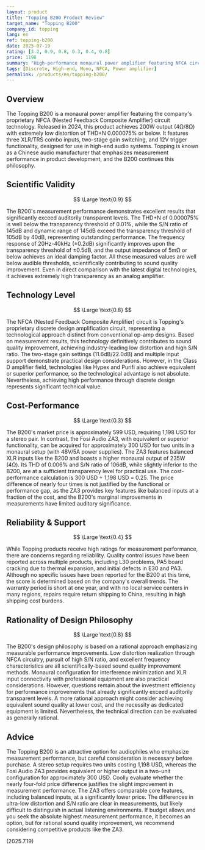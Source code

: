 ```yaml
---
layout: product
title: "Topping B200 Product Review"
target_name: "Topping B200"
company_id: topping
lang: en
ref: topping-b200
date: 2025-07-19
rating: [3.2, 0.9, 0.8, 0.3, 0.4, 0.8]
price: 1198
summary: "High-performance monaural power amplifier featuring NFCA circuit technology. Achieves industry-leading measurement performance but faces cost-performance challenges in a stereo configuration."
tags: [Discrete, High-end, Mono, NFCA, Power amplifier]
permalink: /products/en/topping-b200/
---
```

## Overview

The Topping B200 is a monaural power amplifier featuring the company's proprietary NFCA (Nested Feedback Composite Amplifier) circuit technology. Released in 2024, this product achieves 200W output (4Ω/8Ω) with extremely low distortion of THD+N 0.000075% or below. It features three XLR/TRS combo inputs, two-stage gain switching, and 12V trigger functionality, designed for use in high-end audio systems. Topping is known as a Chinese audio manufacturer that emphasizes measurement performance in product development, and the B200 continues this philosophy.

## Scientific Validity

$$ \Large \text{0.9} $$

The B200's measurement performance demonstrates excellent results that significantly exceed auditorily transparent levels. The THD+N of 0.000075% is well below the transparency threshold of 0.01%, while the S/N ratio of 145dB and dynamic range of 145dB exceed the transparency threshold of 105dB by 40dB, representing outstanding performance. The frequency response of 20Hz-40kHz (±0.2dB) significantly improves upon the transparency threshold of ±0.5dB, and the output impedance of 5mΩ or below achieves an ideal damping factor. All these measured values are well below audible thresholds, scientifically contributing to sound quality improvement. Even in direct comparison with the latest digital technologies, it achieves extremely high transparency as an analog amplifier.

## Technology Level

$$ \Large \text{0.8} $$

The NFCA (Nested Feedback Composite Amplifier) circuit is Topping's proprietary discrete design amplification circuit, representing a technological approach distinct from conventional op-amp designs. Based on measurement results, this technology definitively contributes to sound quality improvement, achieving industry-leading low distortion and high S/N ratio. The two-stage gain settings (11.6dB/22.0dB) and multiple input support demonstrate practical design considerations. However, in the Class D amplifier field, technologies like Hypex and Purifi also achieve equivalent or superior performance, so the technological advantage is not absolute. Nevertheless, achieving high performance through discrete design represents significant technical value.

## Cost-Performance

$$ \Large \text{0.3} $$

The B200's market price is approximately 599 USD, requiring 1,198 USD for a stereo pair. In contrast, the Fosi Audio ZA3, with equivalent or superior functionality, can be acquired for approximately 300 USD for two units in a monaural setup (with 48V/5A power supplies). The ZA3 features balanced XLR inputs like the B200 and boasts a higher monaural output of 235W (4Ω). Its THD of 0.006% and S/N ratio of 106dB, while slightly inferior to the B200, are at a sufficient transparency level for practical use. The cost-performance calculation is 300 USD ÷ 1,198 USD = 0.25. The price difference of nearly four times is not justified by the functional or performance gap, as the ZA3 provides key features like balanced inputs at a fraction of the cost, and the B200's marginal improvements in measurements have limited auditory significance.

## Reliability & Support

$$ \Large \text{0.4} $$

While Topping products receive high ratings for measurement performance, there are concerns regarding reliability. Quality control issues have been reported across multiple products, including L30 problems, PA5 board cracking due to thermal expansion, and initial defects in E30 and PA3. Although no specific issues have been reported for the B200 at this time, the score is determined based on the company's overall trends. The warranty period is short at one year, and with no local service centers in many regions, repairs require return shipping to China, resulting in high shipping cost burdens.

## Rationality of Design Philosophy

$$ \Large \text{0.8} $$

The B200's design philosophy is based on a rational approach emphasizing measurable performance improvements. Low distortion realization through NFCA circuitry, pursuit of high S/N ratio, and excellent frequency characteristics are all scientifically-based sound quality improvement methods. Monaural configuration for interference minimization and XLR input connectivity with professional equipment are also practical considerations. However, questions remain about the investment efficiency for performance improvements that already significantly exceed auditorily transparent levels. A more rational approach might consider achieving equivalent sound quality at lower cost, and the necessity as dedicated equipment is limited. Nevertheless, the technical direction can be evaluated as generally rational.

## Advice

The Topping B200 is an attractive option for audiophiles who emphasize measurement performance, but careful consideration is necessary before purchase. A stereo setup requires two units costing 1,198 USD, whereas the Fosi Audio ZA3 provides equivalent or higher output in a two-unit configuration for approximately 300 USD. Coolly evaluate whether the nearly four-fold price difference justifies the slight improvement in measurement performance. The ZA3 offers comparable core features, including balanced inputs, at a significantly lower price. The differences in ultra-low distortion and S/N ratio are clear in measurements, but likely difficult to distinguish in actual listening environments. If budget allows and you seek the absolute highest measurement performance, it becomes an option, but for rational sound quality improvement, we recommend considering competitive products like the ZA3.

(2025.7.19)